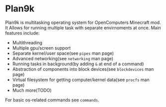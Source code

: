 Plan9k
=====

Plan9k is multitasking operating system for OpenComputers Minecraft mod.
It Allows for running multiple task with separate envirnoments at once.
Main features include:
 * Multithreading
 * Multiple gpu/screen support
 * Separate kernel/user space(see `pipes` man page)
 * Advanced networking(see `networking` man page)
 * Running tasks in background(by adding `&` at end of a command)
 * Abstraction of components into block devices(see `blockdevices` man page)
 * Virtual filesystem for getting computer/kernel data(see `procfs` man page)
 * Much more(TODO)

For basic os-related commands see `commands`.
